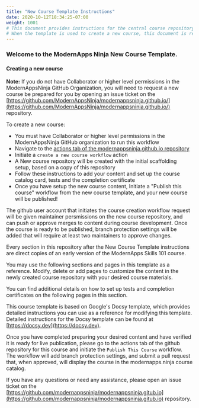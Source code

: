 ```yaml
---
title: "New Course Template Instructions"
date: 2020-10-12T18:34:25-07:00
weight: 1001
# This document provides instructions for the central course repository template
# When the template is used to create a new course, this document is replaced by /static/admin/assets/course_template_instructions.md.template
---
```


### Welcome to the ModernApps Ninja New Course Template. 

#### Creating a new course

**Note:** If you do not have Collaborator or higher level permissions in the ModernAppsNinja GitHub Organization, you will need to request a new course be prepared for you by opening an issue ticket on the [https://github.com/ModernAppsNinja/modernappsninja.github.io/](https://github.com/ModernAppsNinja/modernappsninja.github.io/) repository.

To create a new course: 
- You must have Collaborator or higher level permissions in the ModernAppsNinja GitHub organization to run this workflow
- Navigate to the [actions tab of the modernappsninja.github.io repository](https://github.com/ModernAppsNinja/modernappsninja.github.io/actions)
- Initiate a `create a new course workflow` action
- A New course repository will be created with the initial scaffolding setup, based on a copy of this repository
- Follow these instructions to add your content and set up the course catalog card, tests and the completion certificate
- Once you have setup the new course content, Initiate a "Publish this course" workflow from the new course template, and your new course will be published!

The github user account that initiates the course creation workflow request will be given maintainer persmissions on the new course repository, and can push or approve merges to content during course development. Once the course is ready to be published, branch protection settings will be added that will require at least two maintainers to approve changes.

Every section in this repository after the New Course Template instructions are direct copies of an early version of the ModernApps Skills 101 course. 

You may use the following sections and pages in this template as a reference. Modify, delete or add pages to customize the content in the newly created course repository with your desired course materials.

You can find additional details on how to set up tests and completion certificates on the following pages in this section.

This course template is based on Google's Docsy template, which provides detailed instructions you can use as a reference for modifying this template. Detailed instructions for the Docsy template can be found at [https://docsy.dev](https://docsy.dev).

Once you have completed preparing your desired content and have verified it is ready for live publication, please go to the actions tab of the github repository for this course and initiate the `Publish This Course` workflow. The workflow will add branch protection settings, and submit a pull request that, when approved, will display the course in the modernapps.ninja course catalog.

If you have any questions or need any assistance, please open an issue ticket on the [https://github.com/modernappsninja/modernappsninja.gitub.io](https://github.com/modernappsninja/modernappsninja.gitub.io) repository.
